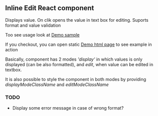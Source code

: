 <h2>Inline Edit React component</h2>
<p>Displays value. On clik opens the value in text box for editing. Suports format and value validation</p>
<p>Too see usage look at <a href="demo.js">Demo sample</a></p>
<p>If you checkout, you can open static <a href="demo.html">Demo html page</a> to see example in action</p>
<p>Basically, component has 2 modes <em>'display'</em> in which values is only displayed (can be also formatted),
and <em>edit</em>, when value can be edited in textbox.</p>
<p>
It is also possible to style the component in both modes by providing <em>displayModeClassName</em> and <em>editModeClassName</em>
</p>
<h3>TODO</h3>
<ul>
<li>Display some error message in case of wrong format?</li>
</ul>
